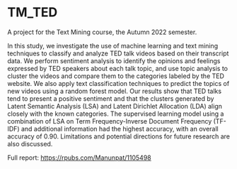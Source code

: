 # TM_TED
A project for the Text Mining course, the Autumn 2022 semester.

In this study, we investigate the use of machine learning and text mining techniques to classify and analyze TED talk videos based on their transcript data. We perform sentiment analysis to identify the opinions and feelings expressed by TED speakers about each talk topic, and use topic analysis to cluster the videos and compare them to the categories labeled by the TED website. We also apply text classification techniques to predict the topics of new videos using a random forest model. Our results show that TED talks tend to present a positive sentiment and that the clusters generated by Latent Semantic Analysis (LSA) and Latent Dirichlet Allocation (LDA) align closely with the known categories. The supervised learning model using a combination of LSA on Term Frequency-Inverse Document Frequency (TF-IDF) and additional information had the highest accuracy, with an overall accuracy of 0.90. Limitations and potential directions for future research are also discussed.

Full report: https://rpubs.com/Manunpat/1105498
